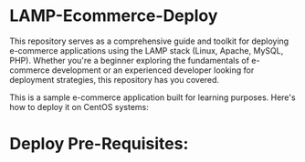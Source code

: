 # LAMP-Ecommerce-Deploy
This repository serves as a comprehensive guide and toolkit for deploying e-commerce applications using the LAMP stack (Linux, Apache, MySQL, PHP). Whether you're a beginner exploring the fundamentals of e-commerce development or an experienced developer looking for deployment strategies, this repository has you covered.

This is a sample e-commerce application built for learning purposes.
Here's how to deploy it on CentOS systems:

# Deploy Pre-Requisites:
